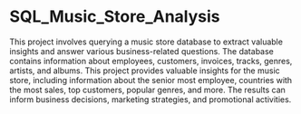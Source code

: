 # SQL_Music_Store_Analysis

This project involves querying a music store database to extract valuable insights and answer various business-related questions. The database contains information about employees, customers, invoices, tracks, genres, artists, and albums. This project provides valuable insights for the music store, including information about the senior most employee, countries with the most sales, top customers, popular genres, and more. The results can inform business decisions, marketing strategies, and promotional activities.
